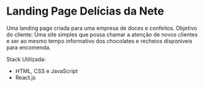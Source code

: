 # Landing Page Delícias da Nete

Uma landing page criada para uma empresa de doces e confeitos.
Objetivo do cliente: Uma site simples que possa chamar a atenção de novos clientes e ser ao mesmo tempo informativo dos chocolates e recheios disponiveis para encomenda.

Stack Utilizada:

- HTML, CSS e JavaScript
- React.js
